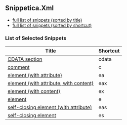 ﻿## Snippetica.Xml

* [full list of snippets (sorted by title)](SnippetsByTitle.md)
* [full list of snippets (sorted by shortcut)](SnippetsByShortcut.md)

### List of Selected Snippets

Title | Shortcut
----- | --------
[CDATA section](CDataSection.snippet)|cdata
[comment](_AutoGenerated\Comment.snippet)|c
[element (with attribute)](_AutoGenerated\ElementWithAttribute.snippet)|ea
[element (with attribute, with content)](_AutoGenerated\ElementWithAttributeWithContent.snippet)|eax
[element (with content)](_AutoGenerated\ElementWithContent.snippet)|ex
[element](_AutoGenerated\Element.snippet)|e
[self-closing element (with attribute)](_AutoGenerated\SelfClosingElementWithAttribute.snippet)|eas
[self-closing element](_AutoGenerated\SelfClosingElement.snippet)|es
